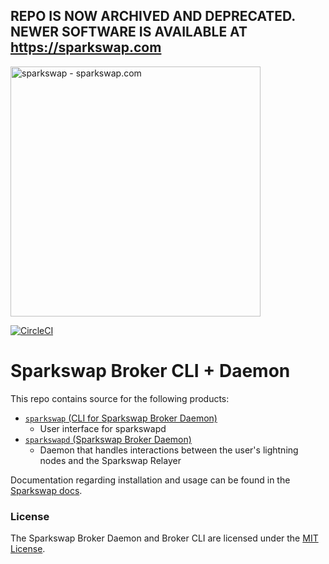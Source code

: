 ## REPO IS NOW ARCHIVED AND DEPRECATED. NEWER SOFTWARE IS AVAILABLE AT https://sparkswap.com



<img src="https://sparkswap.com/img/logo.svg" alt="sparkswap - sparkswap.com" width="400">

[![CircleCI](https://circleci.com/gh/sparkswap/broker.svg?style=svg&circle-token=11fe800209ce8a6839b3c071f8f61ee8a345b026)](https://circleci.com/gh/sparkswap/broker)

Sparkswap Broker CLI + Daemon
===========================

This repo contains source for the following products:

- [`sparkswap` (CLI for Sparkswap Broker Daemon)](./broker-cli)
    - User interface for sparkswapd
- [`sparkswapd` (Sparkswap Broker Daemon)](./broker-daemon)
    - Daemon that handles interactions between the user's lightning nodes and the Sparkswap Relayer

Documentation regarding installation and usage can be found in the [Sparkswap docs](https://sparkswap.com/docs/getting-started).

### License

The Sparkswap Broker Daemon and Broker CLI are licensed under the [MIT License](./LICENSE).
